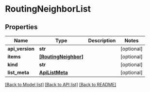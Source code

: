# RoutingNeighborList

## Properties
Name | Type | Description | Notes
------------ | ------------- | ------------- | -------------
**api_version** | **str** |  | [optional] 
**items** | [**[RoutingNeighbor]**](RoutingNeighbor.md) |  | [optional] 
**kind** | **str** |  | [optional] 
**list_meta** | [**ApiListMeta**](ApiListMeta.md) |  | [optional] 

[[Back to Model list]](../README.md#documentation-for-models) [[Back to API list]](../README.md#documentation-for-api-endpoints) [[Back to README]](../README.md)


